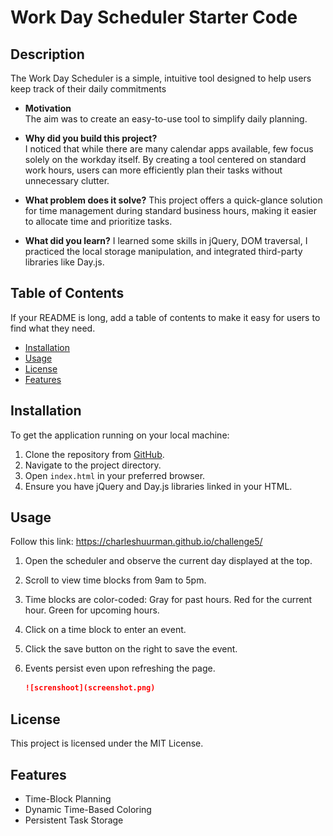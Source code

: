 # Work Day Scheduler Starter Code

## Description

The Work Day Scheduler is a simple, intuitive tool designed to help users keep track of their daily commitments

- **Motivation**  
The aim was to create an easy-to-use tool to simplify daily planning. 

- **Why did you build this project?**   
I noticed that while there are many calendar apps available, few focus solely on the workday itself. By creating a tool centered on standard work hours, users can more efficiently plan their tasks without unnecessary clutter.

- **What problem does it solve?** 
This project offers a quick-glance solution for time management during standard business hours, making it easier to allocate time and prioritize tasks.

- **What did you learn?** 
I learned some skills in jQuery, DOM traversal, I practiced the local storage manipulation, and integrated third-party libraries like Day.js.

## Table of Contents 

If your README is long, add a table of contents to make it easy for users to find what they need.

- [Installation](#installation)
- [Usage](#usage)
- [License](#license)
- [Features](#features)

## Installation

To get the application running on your local machine:
1. Clone the repository from [GitHub](https://github.com/charleshuurman/challenge5.git).
2. Navigate to the project directory.
3. Open `index.html` in your preferred browser.
4. Ensure you have jQuery and Day.js libraries linked in your HTML.


## Usage

Follow this link: https://charleshuurman.github.io/challenge5/
1. Open the scheduler and observe the current day displayed at the top.
2. Scroll to view time blocks from 9am to 5pm.
3. Time blocks are color-coded:
Gray for past hours.
Red for the current hour.
Green for upcoming hours.
4. Click on a time block to enter an event.
5. Click the save button on the right to save the event.
6. Events persist even upon refreshing the page.

    ```md
    ![screnshoot](screenshot.png)
    ```


## License

This project is licensed under the MIT License. 

## Features

- Time-Block Planning
- Dynamic Time-Based Coloring
- Persistent Task Storage

